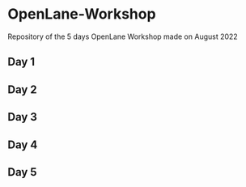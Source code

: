 # OpenLane-Workshop
Repository of the 5 days OpenLane Workshop made on August 2022
## Day 1

## Day 2
## Day 3
## Day 4
## Day 5
